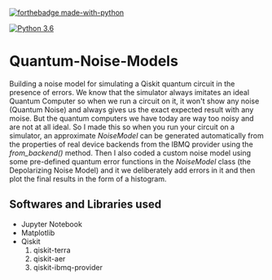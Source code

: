 <a href="https://www.python.org/" rel="nofollow"><img src="https://camo.githubusercontent.com/5392ad6fb7875a2520001270f08309896b6cb25d/687474703a2f2f466f7254686542616467652e636f6d2f696d616765732f6261646765732f6d6164652d776974682d707974686f6e2e737667" alt="forthebadge made-with-python" data-canonical-src="http://ForTheBadge.com/images/badges/made-with-python.svg" style="max-width:100%;"></a>

<a href="https://www.python.org/downloads/release/python-360/" rel="nofollow"><img src="https://camo.githubusercontent.com/87f2b188d841044a9df21639ec855d6bcc937343/68747470733a2f2f696d672e736869656c64732e696f2f62616467652f707974686f6e2d332e362d7465616c2e737667" alt="Python 3.6" data-canonical-src="https://img.shields.io/badge/python-3.6-teal.svg" style="max-width:100%;"></a>    
# Quantum-Noise-Models

Building a noise model for simulating a Qiskit quantum circuit in the presence of errors. We know that the simulator always imitates an ideal Quantum Computer so when we run a circuit on it, it won't show any noise (Quantum Noise) and always gives us the exact expected result with any moise. But the quantum computers we have today are way too noisy and are not at all ideal. So I made this so when you run your circuit on a simulator, an approximate *NoiseModel* can be generated automatically from the properties of real device backends from the IBMQ provider using the *from_backend()* method.
Then I also coded a custom noise model using some pre-defined quantum error functions in the *NoiseModel* class (the Depolarizing Noise Model) and it we deliberately add errors in it and then plot the final results in the form of a histogram.

## Softwares and Libraries used
- Jupyter Notebook
- Matplotlib
- Qiskit
  1. qiskit-terra 
  2. qiskit-aer
  3. qiskit-ibmq-provider
  
